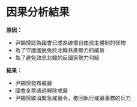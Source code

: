 # 因果分析結果

**原因：**

* 尹錫悅認為國會已成為破壞自由民主體制的怪物
* 為了守護國民免於北韓共產勢力的威脅
* 為了避免效忠北韓的反國家勢力勾結

**結果：**

* 尹錫悅發布戒嚴
* 國會全票通過解除戒嚴
* 尹錫悅取消緊急戒嚴令，撤回執行戒嚴事務的兵力